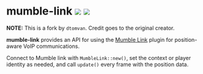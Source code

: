 mumble-link [![](https://meritbadge.herokuapp.com/mumble-link)](https://crates.io/crates/mumble-link) [![](https://img.shields.io/badge/docs-online-2020ff.svg)](http://wombat.platymuus.com/rustdoc/mumble_link_master/)
==========

**NOTE:** This is a fork by `dtomvan`. Credit goes to the original creator.

**mumble-link** provides an API for using the [Mumble Link][link] plugin
for position-aware VoIP communications.

[link]: https://wiki.mumble.info/wiki/Link

Connect to Mumble link with `MumbleLink::new()`, set the context or player
identity as needed, and call `update()` every frame with the position data.
